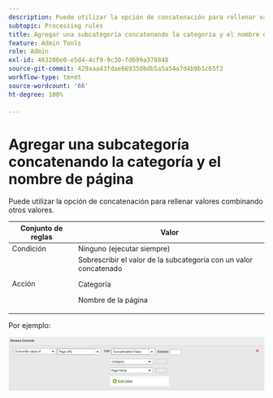 ```yaml
---
description: Puede utilizar la opción de concatenación para rellenar valores combinando otros valores.
subtopic: Processing rules
title: Agregar una subcategoría concatenando la categoría y el nombre de página
feature: Admin Tools
role: Admin
exl-id: 463280e0-e5d4-4cf9-9c30-fd699a378848
source-git-commit: 429aaa43fdae669350bdb5a5a54a7d4b9b1c65f2
workflow-type: tm+mt
source-wordcount: '66'
ht-degree: 100%

---
```


# Agregar una subcategoría concatenando la categoría y el nombre de página

Puede utilizar la opción de concatenación para rellenar valores combinando otros valores.

<table id="table_FF761C2011CD456B9A466C054A54FC30"> 
 <thead> 
  <tr> 
   <th colname="col1" class="entry"> Conjunto de reglas </th> 
   <th colname="col2" class="entry"> Valor </th> 
  </tr> 
 </thead>
 <tbody> 
  <tr> 
   <td colname="col1"> Condición </td> 
   <td colname="col2"> Ninguno (ejecutar siempre) </td> 
  </tr> 
  <tr> 
   <td colname="col1"> Acción </td> 
   <td colname="col2">Sobrescribir el valor de la subcategoría con un valor concatenado <p>Categoría </p> <p>Nombre de la página </p> </td> 
  </tr> 
 </tbody> 
</table>

Por ejemplo:

![](assets/add-subcategory-using-concat.png)
